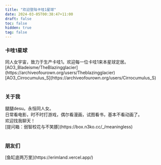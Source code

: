 ```yaml
---
title: "欢迎登陆卡哇1星球"
date: 2024-03-05T00:38:47+11:00
draft: false
toc: false
hidden: true
tag: false
---
```


### 卡哇1星球
<p>同人女宇宙，致力于生产卡哇1。欢迎每一位卡哇1来本星球定居。
[AO3_Bladeisme/TheBlazingglacier](https://archiveofourown.org/users/Theblazingglacier)<br>
[AO3_Cirrocumulus_S](https://archiveofourown.org/users/Cirrocumulus_S)<br><br></p>


### 关于我
<p>腿腿desu。永恒同人女。<br>
日常看电影，时不时打游戏，偶尔看漫画，试图看书，基本不看动画了。<br>
欢迎找我聊天！<br>
[提问箱：弱智校花与不笑豚](https://box.n3ko.cc/_/meaningless)<br><br></p>


### 朋友们
<p>[鱼缸底两万里](https://erimland.vercel.app/)<br><br><br><br></p>